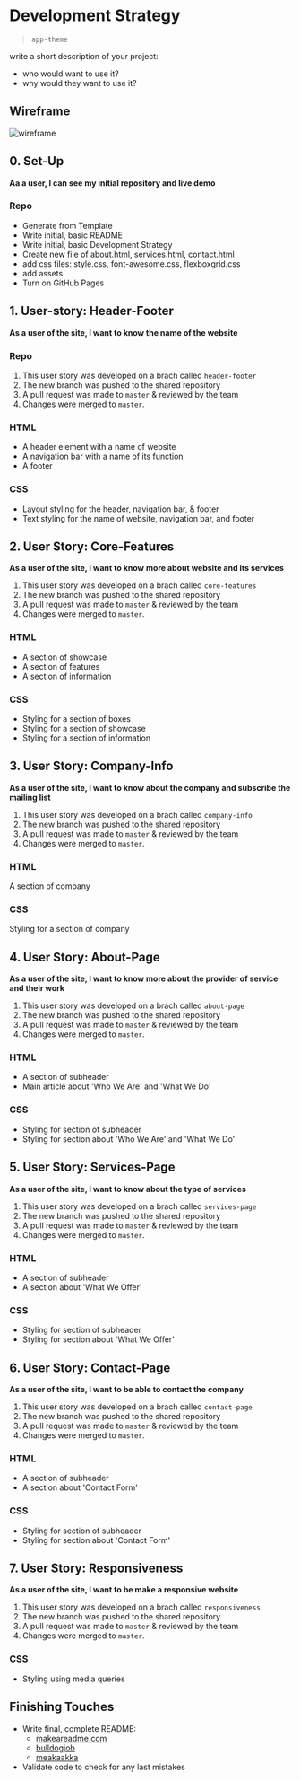 # Development Strategy

> `app-theme`

write a short description of your project:
- who would want to use it?
- why would they want to use it?

## Wireframe

<!-- include a wireframe for your project in this repository, and display it here -->
<!-- wireframe.cc is a good site for getting started with wireframes -->
![wireframe]()

## 0. Set-Up

__Aa a user, I can see my initial repository and live demo__

### Repo

- Generate from Template
- Write initial, basic README
- Write initial, basic Development Strategy
- Create new file of about.html, services.html, contact.html
- add css files: style.css, font-awesome.css, flexboxgrid.css
- add assets
- Turn on GitHub Pages

## 1. User-story: Header-Footer

__As a user of the site, I want to know the name of the website__


### Repo

1. This user story was developed on a brach called `header-footer`
2. The new branch was pushed to the shared repository
3. A pull request was made to `master` & reviewed by the team
4. Changes were merged to `master`.

### HTML

- A header element with a name of website
- A navigation bar with a name of its function
- A footer

### CSS

- Layout styling for the header, navigation bar, & footer
- Text styling for the name of website, navigation bar, and footer

## 2. User Story: Core-Features

__As a user of the site, I want to know more about website and its services__

1. This user story was developed on a brach called `core-features`
2. The new branch was pushed to the shared repository
3. A pull request was made to `master` & reviewed by the team
4. Changes were merged to `master`.

### HTML

- A section of showcase
- A section of features
- A section of information

### CSS

- Styling for a section of boxes
- Styling for a section of showcase
- Styling for a section of information

## 3. User Story: Company-Info
__As a user of the site, I want to know about the company and subscribe the mailing list__

1. This user story was developed on a brach called `company-info`
2. The new branch was pushed to the shared repository
3. A pull request was made to `master` & reviewed by the team
4. Changes were merged to `master`.

### HTML

A section of company

### CSS

Styling for a section of company

## 4. User Story: About-Page
__As a user of the site, I want to know more about the provider of service and their work__

1. This user story was developed on a brach called `about-page`
2. The new branch was pushed to the shared repository
3. A pull request was made to `master` & reviewed by the team
4. Changes were merged to `master`.

### HTML

- A section of subheader
- Main article about 'Who We Are' and 'What We Do'

### CSS

- Styling for section of subheader
- Styling for section about 'Who We Are' and 'What We Do'

## 5. User Story: Services-Page
__As a user of the site, I want to know about the type of services__

1. This user story was developed on a brach called `services-page`
2. The new branch was pushed to the shared repository
3. A pull request was made to `master` & reviewed by the team
4. Changes were merged to `master`.


### HTML

- A section of subheader
- A section about 'What We Offer'

### CSS

- Styling for section of subheader
- Styling for section about 'What We Offer'

## 6. User Story: Contact-Page
__As a user of the site, I want to be able to contact the company__

1. This user story was developed on a brach called `contact-page`
2. The new branch was pushed to the shared repository
3. A pull request was made to `master` & reviewed by the team
4. Changes were merged to `master`.


### HTML

- A section of subheader
- A section about 'Contact Form'

### CSS

- Styling for section of subheader
- Styling for section about 'Contact Form'

## 7. User Story: Responsiveness
__As a user of the site, I want to be make a responsive website__

1. This user story was developed on a brach called `responsiveness`
2. The new branch was pushed to the shared repository
3. A pull request was made to `master` & reviewed by the team
4. Changes were merged to `master`.

### CSS

- Styling using media queries


## Finishing Touches

- Write final, complete README:
  - [makeareadme.com](https://www.makeareadme.com/)
  - [bulldogjob](https://bulldogjob.com/news/449-how-to-write-a-good-readme-for-your-github-project)
  - [meakaakka](https://medium.com/@meakaakka/a-beginners-guide-to-writing-a-kickass-readme-7ac01da88ab3)
- Validate code to check for any last mistakes
